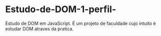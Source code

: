 # Estudo-de-DOM-1-perfil-
Estudo de DOM em JavaScript. É um projeto de faculdade cujo intuito é estudar DOM atraves da pratica.

